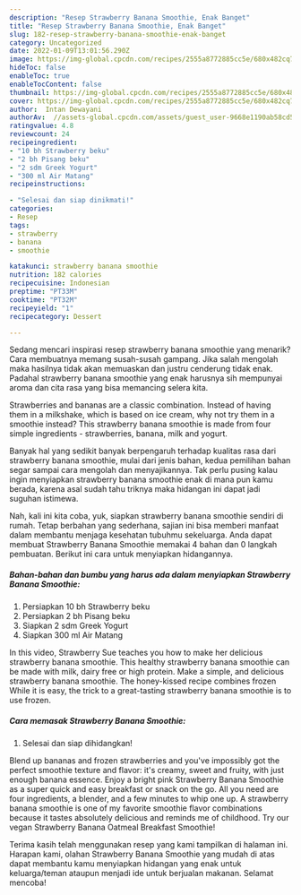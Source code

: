 ```yaml
---
description: "Resep Strawberry Banana Smoothie, Enak Banget"
title: "Resep Strawberry Banana Smoothie, Enak Banget"
slug: 182-resep-strawberry-banana-smoothie-enak-banget
category: Uncategorized
date: 2022-01-09T13:01:56.290Z
image: https://img-global.cpcdn.com/recipes/2555a8772885cc5e/680x482cq70/strawberry-banana-smoothie-foto-resep-utama.jpg
hideToc: false
enableToc: true
enableTocContent: false
thumbnail: https://img-global.cpcdn.com/recipes/2555a8772885cc5e/680x482cq70/strawberry-banana-smoothie-foto-resep-utama.jpg
cover: https://img-global.cpcdn.com/recipes/2555a8772885cc5e/680x482cq70/strawberry-banana-smoothie-foto-resep-utama.jpg
author:  Intan Dewayani
authorAv:  //assets-global.cpcdn.com/assets/guest_user-9668e1190ab58cd58d666d5934e79c79da2e02f4421a6ed9abc4b163da97d6e7.png
ratingvalue: 4.8
reviewcount: 24
recipeingredient:
- "10 bh Strawberry beku"
- "2 bh Pisang beku"
- "2 sdm Greek Yogurt"
- "300 ml Air Matang"
recipeinstructions:

- "Selesai dan siap dinikmati!"
categories:
- Resep
tags:
- strawberry
- banana
- smoothie

katakunci: strawberry banana smoothie 
nutrition: 182 calories
recipecuisine: Indonesian
preptime: "PT33M"
cooktime: "PT32M"
recipeyield: "1"
recipecategory: Dessert

---
```



Sedang mencari inspirasi resep strawberry banana smoothie yang menarik? Cara membuatnya memang susah-susah gampang. Jika salah mengolah maka hasilnya tidak akan memuaskan dan justru cenderung tidak enak. Padahal strawberry banana smoothie yang enak harusnya sih mempunyai aroma dan cita rasa yang bisa memancing selera kita.


Strawberries and bananas are a classic combination. Instead of having them in a milkshake, which is based on ice cream, why not try them in a smoothie instead? This strawberry banana smoothie is made from four simple ingredients - strawberries, banana, milk and yogurt.

Banyak hal yang sedikit banyak berpengaruh terhadap kualitas rasa dari strawberry banana smoothie, mulai dari jenis bahan, kedua pemilihan bahan segar sampai cara mengolah dan menyajikannya. Tak perlu pusing kalau ingin menyiapkan strawberry banana smoothie enak di mana pun kamu berada, karena asal sudah tahu triknya maka hidangan ini dapat jadi suguhan istimewa.


Nah, kali ini kita coba, yuk, siapkan strawberry banana smoothie sendiri di rumah. Tetap berbahan yang sederhana, sajian ini bisa memberi manfaat dalam membantu menjaga kesehatan tubuhmu sekeluarga. Anda dapat membuat Strawberry Banana Smoothie memakai 4 bahan dan 0 langkah pembuatan. Berikut ini cara untuk menyiapkan hidangannya.

<!--inarticleads1-->

##### Bahan-bahan dan bumbu yang harus ada dalam menyiapkan Strawberry Banana Smoothie:

1. Persiapkan 10 bh Strawberry beku
1. Persiapkan 2 bh Pisang beku
1. Siapkan 2 sdm Greek Yogurt
1. Siapkan 300 ml Air Matang


In this video, Strawberry Sue teaches you how to make her delicious strawberry banana smoothie. This healthy strawberry banana smoothie can be made with milk, dairy free or high protein. Make a simple, and delicious strawberry banana smoothie. The honey-kissed recipe combines frozen While it is easy, the trick to a great-tasting strawberry banana smoothie is to use frozen. 

<!--inarticleads2-->

##### Cara memasak Strawberry Banana Smoothie:


1. Selesai dan siap dihidangkan!

Blend up bananas and frozen strawberries and you&#39;ve impossibly got the perfect smoothie texture and flavor: it&#39;s creamy, sweet and fruity, with just enough banana essence. Enjoy a bright pink Strawberry Banana Smoothie as a super quick and easy breakfast or snack on the go. All you need are four ingredients, a blender, and a few minutes to whip one up. A strawberry banana smoothie is one of my favorite smoothie flavor combinations because it tastes absolutely delicious and reminds me of childhood. Try our vegan Strawberry Banana Oatmeal Breakfast Smoothie! 

Terima kasih telah menggunakan resep yang kami tampilkan di halaman ini. Harapan kami, olahan Strawberry Banana Smoothie yang mudah di atas dapat membantu kamu menyiapkan hidangan yang enak untuk keluarga/teman ataupun menjadi ide untuk berjualan makanan. Selamat mencoba!
